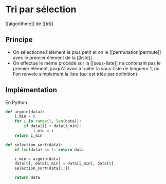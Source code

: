 # Tri par sélection
[[algorithme]] de [[tri]]

## Principe
- On sélectionne l'élément le plus petit et on le [[permutation|permute]] avec le premier élément de la [[liste]].
- On effectue le même procédé sur la [[sous-liste]] ne contenant pas le premier élément, jusqu'à avoir à traiter la sous-liste de longueur 1, où l'on renvoie simplement la liste (qui est triée par définition).

## Implémentation
En Python

```python
def argmin(data):
	i_min = 0
	for i in range(1, len(data)):
		if data[i] < data[i_min]:
			i_min = i
	return i_min

def selection_sort(data):
	if len(data) <= 1: return data

	i_min = argmin(data)
	data[0], data[i_min] = data[i_min], data[0]
	selection_sort(data[1:])

	return data
```